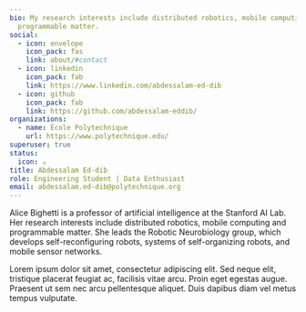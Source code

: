 ```yaml
---
bio: My research interests include distributed robotics, mobile computing and
  programmable matter.
social:
  - icon: envelope
    icon_pack: fas
    link: about/#contact
  - icon: linkedin
    icon_pack: fab
    link: https://www.linkedin.com/abdessalam-ed-dib
  - icon: github
    icon_pack: fab
    link: https://github.com/abdessalam-eddib/
organizations:
  - name: École Polytechnique
    url: https://www.polytechnique.edu/
superuser: true
status:
  icon: ☕️
title: Abdessalam Ed-dib
role: Engineering Student | Data Enthusiast
email: abdessalam.ed-dib@polytechnique.org
---
```


Alice Bighetti is a professor of artificial intelligence at the Stanford AI Lab. Her research interests include distributed robotics, mobile computing and programmable matter. She leads the Robotic Neurobiology group, which develops self-reconfiguring robots, systems of self-organizing robots, and mobile sensor networks.

Lorem ipsum dolor sit amet, consectetur adipiscing elit. Sed neque elit, tristique placerat feugiat ac, facilisis vitae arcu. Proin eget egestas augue. Praesent ut sem nec arcu pellentesque aliquet. Duis dapibus diam vel metus tempus vulputate.
